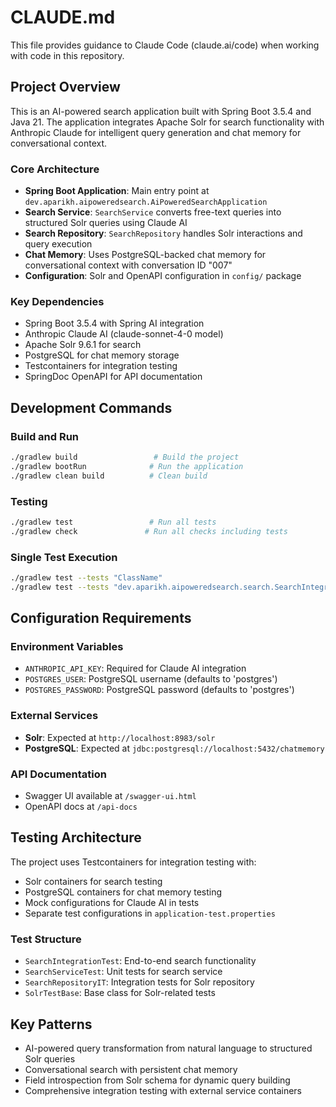 # CLAUDE.md

This file provides guidance to Claude Code (claude.ai/code) when working with code in this repository.

## Project Overview

This is an AI-powered search application built with Spring Boot 3.5.4 and Java 21. The application integrates Apache Solr for search functionality with Anthropic Claude for intelligent query generation and chat memory for conversational context.

### Core Architecture

- **Spring Boot Application**: Main entry point at `dev.aparikh.aipoweredsearch.AiPoweredSearchApplication`
- **Search Service**: `SearchService` converts free-text queries into structured Solr queries using Claude AI
- **Search Repository**: `SearchRepository` handles Solr interactions and query execution
- **Chat Memory**: Uses PostgreSQL-backed chat memory for conversational context with conversation ID "007"
- **Configuration**: Solr and OpenAPI configuration in `config/` package

### Key Dependencies

- Spring Boot 3.5.4 with Spring AI integration
- Anthropic Claude AI (claude-sonnet-4-0 model)
- Apache Solr 9.6.1 for search
- PostgreSQL for chat memory storage
- Testcontainers for integration testing
- SpringDoc OpenAPI for API documentation

## Development Commands

### Build and Run
```bash
./gradlew build                 # Build the project
./gradlew bootRun              # Run the application
./gradlew clean build          # Clean build
```

### Testing
```bash
./gradlew test                 # Run all tests
./gradlew check               # Run all checks including tests
```

### Single Test Execution
```bash
./gradlew test --tests "ClassName"
./gradlew test --tests "dev.aparikh.aipoweredsearch.search.SearchIntegrationTest"
```

## Configuration Requirements

### Environment Variables
- `ANTHROPIC_API_KEY`: Required for Claude AI integration
- `POSTGRES_USER`: PostgreSQL username (defaults to 'postgres')
- `POSTGRES_PASSWORD`: PostgreSQL password (defaults to 'postgres')

### External Services
- **Solr**: Expected at `http://localhost:8983/solr`
- **PostgreSQL**: Expected at `jdbc:postgresql://localhost:5432/chatmemory`

### API Documentation
- Swagger UI available at `/swagger-ui.html`
- OpenAPI docs at `/api-docs`

## Testing Architecture

The project uses Testcontainers for integration testing with:
- Solr containers for search testing
- PostgreSQL containers for chat memory testing
- Mock configurations for Claude AI in tests
- Separate test configurations in `application-test.properties`

### Test Structure
- `SearchIntegrationTest`: End-to-end search functionality
- `SearchServiceTest`: Unit tests for search service
- `SearchRepositoryIT`: Integration tests for Solr repository
- `SolrTestBase`: Base class for Solr-related tests

## Key Patterns

- AI-powered query transformation from natural language to structured Solr queries
- Conversational search with persistent chat memory
- Field introspection from Solr schema for dynamic query building
- Comprehensive integration testing with external service containers